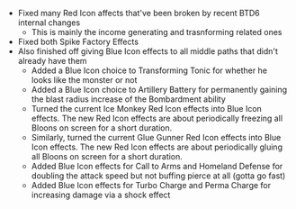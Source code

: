 - Fixed many Red Icon affects that've been broken by recent BTD6 internal changes
  - This is mainly the income generating and trasnforming related ones
- Fixed both Spike Factory Effects
- Also finished off giving Blue Icon effects to all middle paths that didn't already have them 
  - Added a Blue Icon choice to Transforming Tonic for whether he looks like the monster or not
  - Added a Blue Icon choice to Artillery Battery for permanently gaining the blast radius increase of the Bombardment ability
  - Turned the current Ice Monkey Red Icon effects into Blue Icon effects. The new Red Icon effects are about periodically freezing all Bloons on screen for a short duration.
  - Similarly, turned the current Glue Gunner Red Icon effects into Blue Icon effects. The new Red Icon effects are about periodically gluing all Bloons on screen for a short duration.
  - Added Blue Icon effects for Call to Arms and Homeland Defense for doubling the attack speed but not buffing pierce at all (gotta go fast)
  - Added Blue Icon effects for Turbo Charge and Perma Charge for increasing damage via a shock effect
